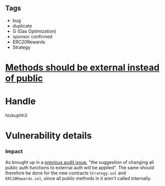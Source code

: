 ## Tags

- bug
- duplicate
- G (Gas Optimization)
- sponsor confirmed
- ERC20Rewards
- Strategy

# [Methods should be external instead of public](https://github.com/code-423n4/2021-08-yield-findings/issues/61) 

# Handle

hickuphh3


# Vulnerability details

### Impact

As brought up in a [previous audit issue](https://github.com/code-423n4/2021-05-yield-findings/issues/4), "the suggestion of changing all public auth functions to external auth will be applied". The same should therefore be done for the new contracts `Strategy.sol` and `ERC20Rewards.sol`, since all public methods in it aren't called internally.

